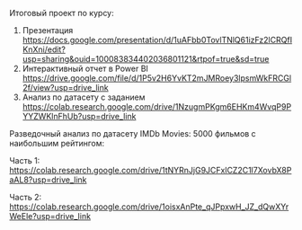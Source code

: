 Итоговый проект по курсу:
1. Презентация
  https://docs.google.com/presentation/d/1uAFbb0TovlTNlQ61izFz2lCRQfIKnXni/edit?usp=sharing&ouid=100083834402036801121&rtpof=true&sd=true
2. Интерактивный отчет в Power BI
  https://drive.google.com/file/d/1P5v2H6YvKT2mJMRoey3lpsmWkFRCGl2f/view?usp=drive_link
3.  Анализ по датасету c заданием
  https://colab.research.google.com/drive/1NzugmPKgm6EHKm4WvqP9PYYZWKlnFhUb?usp=drive_link

Разведочный анализ по датасету IMDb Movies: 5000 фильмов с наибольшим рейтингом:

Часть 1: https://colab.research.google.com/drive/1tNYRnJjG9JCFxlCZ2C1l7XovbX8PaAL8?usp=drive_link

Часть 2: https://colab.research.google.com/drive/1oisxAnPte_qJPpxwH_JZ_dQwXYrWeEle?usp=drive_link
